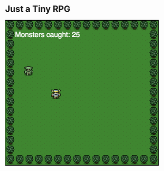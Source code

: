 Just a Tiny RPG
=========


![alt tag](https://raw.githubusercontent.com/nicholaspsmith/tiny-rpg/master/images/screen1.png)

